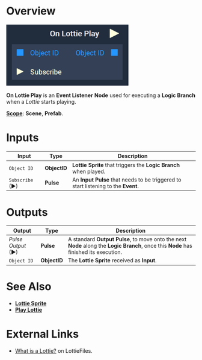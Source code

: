 # Overview

![The On Lottie Play Node.](../../../.gitbook/assets/node-on-lottie-play.png)

**On Lottie Play** is an **Event Listener** **Node** used for executing a **Logic Branch** when a *Lottie* starts playing.

[**Scope**](../../overview.md#scopes): **Scene**, **Prefab**.


# Inputs

|Input|Type|Description|
|---|---|---|
| `Object ID` | **ObjectID** | **Lottie Sprite** that triggers the **Logic Branch** when played. |
| `Subscribe` (►)|**Pulse** | An **Input Pulse** that needs to be triggered to start listening to the **Event**. |

# Outputs

|Output|Type|Description|
|---|---|---|
|*Pulse Output* (►)|**Pulse**|A standard **Output Pulse**, to move onto the next **Node** along the **Logic Branch**, once this **Node** has finished its execution.|
| `Object ID` | **ObjectID** | The **Lottie Sprite** received as **Input**. | 


# See Also

* [**Lottie Sprite**](../../../objects-and-types/scene-objects/lottie-sprite.md)
* [**Play Lottie**](../../incari/lottie/play-lottie.md)

# External Links

* [What is a Lottie?](https://lottiefiles.com/what-is-lottie) on LottieFiles.

